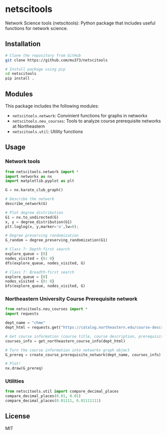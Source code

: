 # netscitools
Network Science tools (netscitools): Python package that includes useful functions for network science.


## Installation
```sh
# Clone the repository from GitHub
git clone https://github.com/mu373/netscitools

# Install package using pip
cd netscitools
pip install .
```

## Modules
This package includes the following modules:
- `netscitools.network`: Convinient functions for graphs in networkx 
- `netscitools.neu_courses`: Tools to analyze course prerequisite networks at Northeastern
- `netscitools.util`: Utility functions

## Usage

### Network tools
```py
from netscitools.network import *
import networkx as nx
import matplotlib.pyplot as plt

G = nx.karate_club_graph()

# Describe the network
describe_network(G)

# Plot degree distribution
G1 = nx.to_undirected(G)
x, y = degree_distribution(G1)
plt.loglog(x, y,marker='o',lw=0);

# Degree preserving randomization
G_random = degree_preserving_randomization(G1)

# Class 7: Depth-first search
explore_queue = [0]
nodes_visited = {0: 0}
dfs(explore_queue, nodes_visited, G)

# Class 7: Breadth-first search
explore_queue = [0]
nodes_visited = {0: 0}
bfs(explore_queue, nodes_visited, G)
```

### Northeastern University Course Prerequisite network
```py
from netscitools.neu_courses import *
import requests

dept_name = "chme"
dept_html = requests.get("https://catalog.northeastern.edu/course-descriptions/{}/".format(dept_name)).text

# Get course information (course title, course description, prerequisite) for the department
courses_info = get_northeastern_course_info(dept_html)

# Turn the course information into networkx graph object
G_prereq = create_course_prerequisite_network(dept_name, courses_info)

# Plot!
nx.draw(G_prereq)
```

### Utilities
```py
from netscitools.util import compare_decimal_places
compare_decimal_places(0.01, 0.01)
compare_decimal_places(0.01111, 0.01111111)
```

## License
MIT